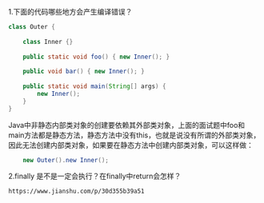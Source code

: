 1.下面的代码哪些地方会产生编译错误？

```java
class Outer {
	
	class Inner {}
	
	public static void foo() { new Inner(); }
	
	public void bar() { new Inner(); }
	
	public static void main(String[] args) {
		new Inner();
	}
}

```

Java中非静态内部类对象的创建要依赖其外部类对象，上面的面试题中foo和main方法都是静态方法，静态方法中没有this，也就是说没有所谓的外部类对象，因此无法创建内部类对象，如果要在静态方法中创建内部类对象，可以这样做：

```java
	new Outer().new Inner();
```



2.finally 是不是一定会执行？在finally中return会怎样？

```
https://www.jianshu.com/p/30d355b39a51
```

